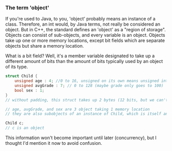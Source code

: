 ### The term 'object'

If you're used to Java, to you, 'object' probably means an instance of a class. 
Therefore, an int would, by Java terms, not really be considered an object. 
But in C++, the standard defines an 'object' as a "region of storage". 
Objects can consist of sub-objects, and every variable is an object. Objects take up one or more memory locations, except bit fields which are separate objects but share a memory location.

What is a bit field? Well, it's a member variable designated to take up a different amount of bits than the amount of bits typically used by an object of its type.

```C++
struct Child {
    unsigned age : 4; //0 to 16, unsigned on its own means unsigned int
    unsigned avgGrade : 7; // 0 to 128 (maybe grade only goes to 100)
    bool sex : 1;
}
// without padding, this struct takes up 2 bytes (12 bits, but we can't have 1.5 bytes)

// age, avgGrade, and sex are 3 object taking 1 memory location
// they are also subobjects of an instance of Child, which is itself an Object

Child c;
// c is an object
```

This information won't become important until later (concurrency), but I thought I'd mention it now to avoid confusion.